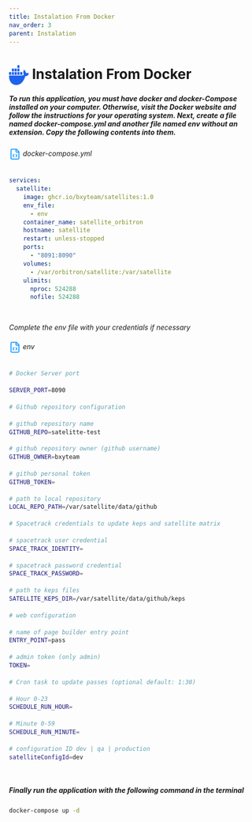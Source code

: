 ```yaml
---
title: Instalation From Docker
nav_order: 3
parent: Instalation
---
```


# <img style="vertical-align:middle; width: 40px; height:40px;" src="https://raw.githubusercontent.com/bxyteam/satellite-test/refs/heads/main/docs/images/docker.png"> Instalation From Docker

##### To run this application, you must have docker and docker-Compose installed on your computer. Otherwise, visit the Docker website and follow the instructions for your operating system. Next, create a file named docker-compose.yml and another file named env without an extension. Copy the following contents into them.

###### <img style="vertical-align:middle;" src="https://raw.githubusercontent.com/bxyteam/satellite-test/refs/heads/main/docs/images/file-code.png">  docker-compose.yml
```yml
services:
  satellite:
    image: ghcr.io/bxyteam/satellites:1.0 
    env_file:
      - env
    container_name: satellite_orbitron
    hostname: satellite
    restart: unless-stopped
    ports:
      - "8091:8090"
    volumes:
      - /var/orbitron/satellite:/var/satellite
    ulimits:
      nproc: 524288
      nofile: 524288
```

<br>

*Complete the env file with your credentials if necessary*

###### <img style="vertical-align:middle;" src="https://raw.githubusercontent.com/bxyteam/satellite-test/refs/heads/main/docs/images/file-code.png">  env
```bash
# Docker Server port

SERVER_PORT=8090

# Github repository configuration

# github repository name
GITHUB_REPO=satelitte-test

# github repository owner (github username)
GITHUB_OWNER=bxyteam

# github personal token
GITHUB_TOKEN=

# path to local repository
LOCAL_REPO_PATH=/var/satellite/data/github

# Spacetrack credentials to update keps and satellite matrix

# spacetrack user credential
SPACE_TRACK_IDENTITY=

# spacetrack password credential
SPACE_TRACK_PASSWORD=

# path to keps files
SATELLITE_KEPS_DIR=/var/satellite/data/github/keps

# web configuration

# name of page builder entry point
ENTRY_POINT=pass

# admin token (only admin)
TOKEN=

# Cron task to update passes (optional default: 1:30)

# Hour 0-23
SCHEDULE_RUN_HOUR=

# Minute 0-59
SCHEDULE_RUN_MINUTE=

# configuration ID dev | qa | production
satelliteConfigId=dev
```

<br>

##### Finally run the application with the following command in the terminal

```bash
docker-compose up -d
```